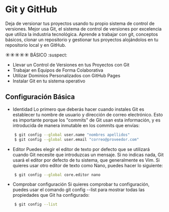 # Git y GitHub

Deja de versionar tus proyectos usando tu propio sistema de control de versiones. Mejor usa Git, el sistema de control de versiones por excelencia que utiliza la industria tecnológica. Aprende a trabajar con git, conceptos básicos, clonar un repositorio y gestionar tus proyectos alojándolos en tu repositorio local y en GitHub.

:sunny::sunny::sunny::sunny::sunny: BÁSICO :suspect:

* Llevar un Control de Versiones en tus Proyectos con Git
* Trabajar en Equipos de Forma Colaborativa
* Utilizar Dominios Personalizados con GitHub Pages
* Instalar Git en tu sistema operativo

## Configuración Básica

* Identidad
Lo primero que deberás hacer cuando instales Git es establecer tu nombre de usuario y dirección de correo electrónico. Esto es importante porque los "commits" de Git usan esta información, y es introducida de manera inmutable en los commits que envías:
```bash
    $ git config --global user.name "nombres apellidos"
    $ git config --global user.email "correo@proveedor.com"
```

* Editor
Puedes elegir el editor de texto por defecto que se utilizará cuando Git necesite que introduzcas un mensaje. Si no indicas nada, Git usará el editor por defecto de tu sistema, que generalmente es Vim. Si quieres usar otro editor de texto como Nano, puedes hacer lo siguiente:
```bash
    $ git config --global core.editor nano
```

* Comprobar configuración
Si quieres comprobar tu configuración, puedes usar el comando git config --list para mostrar todas las propiedades que Git ha configurado:
```bash
    $ git config --list
```